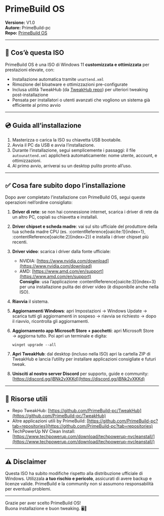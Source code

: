 # PrimeBuild OS  
**Versione:** V1.0  
**Autore:** PrimeBuild-pc  
**Repo:** [PrimeBuild OS](https://github.com/PrimeBuild-pc/PrimeBuild-OS)  

---

## 🔧 Cos’è questa ISO  
PrimeBuild OS è una ISO di Windows 11 **customizzata e ottimizzata** per prestazioni elevate, con:  
- Installazione automatica tramite `unattend.xml`  
- Rimozione del bloatware e ottimizzazioni pre-configurate  
- Inclusa utilità TweakHub (da [TweakHub repo](https://github.com/PrimeBuild-pc/TweakHub)) per ulteriori tweaking post-installazione  
- Pensata per installatori o utenti avanzati che vogliono un sistema già efficiente al primo avvio  

---

## 💿 Guida all’installazione  
1. Masterizza o carica la ISO su chiavetta USB bootabile.  
2. Avvia il PC da USB e avvia l’installazione.  
3. Durante l’installazione, segui semplicemente i passaggi: il file `autounattend.xml` applicherà automaticamente: nome utente, account, e ottimizzazioni.  
4. Al primo avvio, arriverai su un desktop pulito pronto all’uso.

---

## ✅ Cosa fare subito dopo l’installazione  
Dopo aver completato l’installazione con PrimeBuild OS, segui queste operazioni nell’ordine consigliato:  

1. **Driver di rete**: se non hai connessione internet, scarica i driver di rete da un altro PC, copiali su chiavetta e installali.  
2. **Driver chipset e scheda madre**: vai sul sito ufficiale del produttore della tua scheda madre CPU (es. :contentReference[oaicite:1]{index=1}, :contentReference[oaicite:2]{index=2}) e installa i driver chipset più recenti.  
3. **Driver video**: scarica i driver dalla fonte ufficiale:  
   - NVIDIA: [https://www.nvidia.com/download](https://www.nvidia.com/download)  
   - AMD: [https://www.amd.com/en/support](https://www.amd.com/en/support)  
   **Consiglio**: usa l’applicazione :contentReference[oaicite:3]{index=3} per una installazione pulita dei driver video (è disponibile anche nella ISO).  
4. **Riavvia** il sistema.  
5. **Aggiornamenti Windows**: apri Impostazioni → Windows Update → scarica tutti gli aggiornamenti in sospeso → riavvia se richiesto → dopo il riavvio, ricontrolla gli aggiornamenti.  
6. **Aggiornamento app Microsoft Store + pacchetti**: apri Microsoft Store → aggiorna tutto. Poi apri un terminale e digita:  

	`winget upgrade --all`

7. **Apri TweakHub**: dal desktop (incluso nella ISO) apri la cartella ZIP di TweakHub e lancia l’utility per installare applicazioni consigliate e futuri tweak.  
8. **Unisciti al nostro server Discord** per supporto, guide e community: [https://discord.gg/jBNk2vXKKd](https://discord.gg/jBNk2vXKKd)  

---

## 📂 Risorse utili  
- Repo TweakHub: [https://github.com/PrimeBuild-pc/TweakHub](https://github.com/PrimeBuild-pc/TweakHub)  
- Altre applicazioni utili by PrimeBuild: [https://github.com/PrimeBuild-pc?tab=repositories](https://github.com/PrimeBuild-pc?tab=repositories)  
- TechPowerUp NV Clean Install: [https://www.techpowerup.com/download/techpowerup-nvcleanstall/](https://www.techpowerup.com/download/techpowerup-nvcleanstall/)  

---

## ⚠️ Disclaimer  
Questa ISO ha subito modifiche rispetto alla distribuzione ufficiale di Windows. Utilizzala **a tuo rischio e pericolo**, assicurati di avere backup e licenze valide. PrimeBuild e la community non si assumono responsabilità per eventuali problemi.

---

Grazie per aver scelto PrimeBuild OS!  
Buona installazione e buon tweaking. 🖥️🚀  
